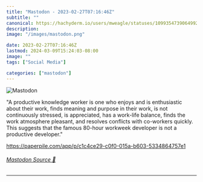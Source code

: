 ```yaml
---
title: "Mastodon - 2023-02-27T07:16:46Z"
subtitle: ""
canonical: https://hachyderm.io/users/mweagle/statuses/109935473906499258
description:
image: "/images/mastodon.png"

date: 2023-02-27T07:16:46Z
lastmod: 2024-03-09T15:24:03-08:00
image: ""
tags: ["Social Media"]

categories: ["mastodon"]
---
```

![Mastodon](/images/mastodon.png)

<p>&quot;A productive knowledge worker is one who enjoys and is enthusiastic about their work, finds meaning and purpose in their work, is not continuously stressed, is appreciated, has a work-life balance, finds the work atmosphere pleasant, and resolves conflicts with co-workers quickly. This suggests that the famous 80-hour workweek developer is not a productive developer.&quot;</p><p><a href="https://paperpile.com/app/p/c1c4ce29-c0f0-015a-b603-5334864757e1" target="_blank" rel="nofollow noopener noreferrer" translate="no"><span class="invisible">https://</span><span class="ellipsis">paperpile.com/app/p/c1c4ce29-c</span><span class="invisible">0f0-015a-b603-5334864757e1</span></a></p>


###### [Mastodon Source 🐘](https://hachyderm.io/@mweagle/109935473906499258)

___
